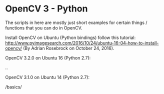 # OpenCV 3 - Python
The scripts in here are mostly just short examples for certain things / functions that you can do in OpenCV.

Install OpenCV on Ubuntu (Python bindings) follow this tutorial:
http://www.pyimagesearch.com/2016/10/24/ubuntu-16-04-how-to-install-opencv/
(By Adrian Rosebrock on October 24, 2016).


OpenCV 3.2.0 on Ubuntu 16 (Python 2.7):

..


OpenCV 3.1.0 on Ubuntu 14 (Python 2.7):

/basics/
